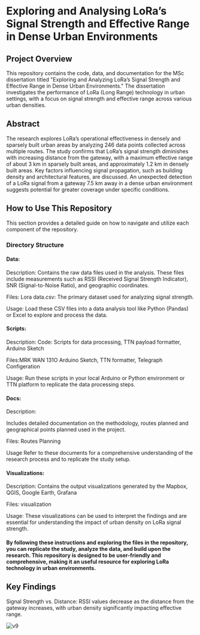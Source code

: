 # Exploring and Analysing LoRa’s Signal Strength and Effective Range in Dense Urban Environments

## Project Overview
This repository contains the code, data, and documentation for the MSc dissertation titled "Exploring and Analyzing LoRa’s Signal Strength and Effective Range in Dense Urban Environments." The dissertation investigates the performance of LoRa (Long Range) technology in urban settings, with a focus on signal strength and effective range across various urban densities.

## Abstract
The research explores LoRa’s operational effectiveness in densely and sparsely built urban areas by analyzing 246 data points collected across multiple routes. The study confirms that LoRa’s signal strength diminishes with increasing distance from the gateway, with a maximum effective range of about 3 km in sparsely built areas, and approximately 1.2 km in densely built areas. Key factors influencing signal propagation, such as building density and architectural features, are discussed. An unexpected detection of a LoRa signal from a gateway 7.5 km away in a dense urban environment suggests potential for greater coverage under specific conditions.

## How to Use This Repository
This section provides a detailed guide on how to navigate and utilize each component of the repository.

### Directory Structure
#### Data:
Description:
Contains the raw data files used in the analysis. These files include measurements such as RSSI (Received Signal Strength Indicator), SNR (Signal-to-Noise Ratio), and geographic coordinates.

Files:
Lora data.csv: The primary dataset used for analyzing signal strength.

Usage: Load these CSV files into a data analysis tool like Python (Pandas) or Excel to explore and process the data.

#### Scripts: 
Description: 
Code: Scripts for data processing, TTN payload formatter, Arduino Sketch 

Files:MRK WAN 131O Arduino Sketch, TTN formatter, Telegraph Configeration 

Usage: Run these scripts in your local Arduino or Python environment or TTN platform to replicate the data processing steps.

#### Docs: 
Description:

Includes detailed documentation on the methodology, routes planned and geographical points planned used in the project.

Files: Routes Planning

Usage Refer to these documents for a comprehensive understanding of the research process and to replicate the study setup.

#### Visualizations: 

Description: Contains the output visualizations generated by the Mapbox, QGIS, Google Earth, Grafana

Files:  visualization 

Usage: These visualizations can be used to interpret the findings and are essential for understanding the impact of urban density on LoRa signal strength.


#### By following these instructions and exploring the files in the repository, you can replicate the study, analyze the data, and build upon the research. This repository is designed to be user-friendly and comprehensive, making it an useful resource for exploring LoRa technology in urban environments.

## Key Findings 
Signal Strength vs. Distance: RSSI values decrease as the distance from the gateway increases, with urban density significantly impacting effective range.

![v9](https://github.com/user-attachments/assets/ea477946-0427-430a-a697-d2aabbd0440a)
